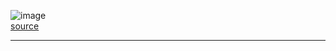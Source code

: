 
![image](https://github.com/alymomdouh/important-images/assets/33808080/6eef50c0-138b-4bb2-bef9-fb8eb83649fd)
<br/>
   [source](https://www.linkedin.com/posts/adnan-maqbool-khan-0b4531a1_%3F%3F%3F%3F%3F%3F%3F%3F%3F%3F%3F-%3F%3F-%3F%3F%3F-activity-7145684768104386560-2QDX?utm_source=share&utm_medium=member_desktop)
<hr>
